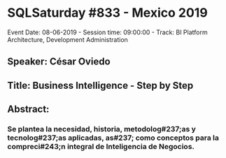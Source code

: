 # SQLSaturday #833 - Mexico 2019
Event Date: 08-06-2019 - Session time: 09:00:00 - Track: BI Platform Architecture, Development  Administration
## Speaker: César Oviedo
## Title: Business Intelligence - Step by Step
## Abstract:
### Se plantea la necesidad, historia, metodolog#237;as y tecnolog#237;as aplicadas, as#237; como conceptos para la compreci#243;n integral de Inteligencia de Negocios.
